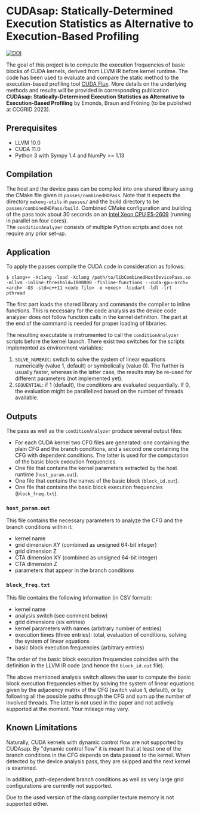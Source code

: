 # CUDAsap: Statically-Determined Execution Statistics as Alternative to Execution-Based Profiling

[![DOI](https://zenodo.org/badge/597108344.svg)](https://zenodo.org/badge/latestdoi/597108344)

The goal of this project is to compute the execution frequencies of basic blocks of CUDA kernels, derived from LLVM IR before kernel runtime.
The code has been used to evaluate and compare the static method to the execution-based profiling tool [CUDA Flux](https://github.com/UniHD-CEG/cuda-flux).
More details on the underlying methods and results will be provided in corresponding publication **CUDAsap: Statically-Determined Execution Statistics as Alternative to Execution-Based Profiling** by Emonds, Braun and Fröning (to be published at CCGRID 2023).

## Prerequisites

* LLVM 10.0
* CUDA 11.0
* Python 3 with Sympy 1.4 and NumPy >= 1.13

## Compilation
The host and the device pass can be compiled into one shared library using the CMake file given in `passes/combinedHDPass`.
Note that it expects the directory `mekong-utils` in `passes/` and the build directory to be `passes/combinedHDPass/build`.
Combined CMake configuration and building of the pass took about 30 seconds on an [Intel Xeon CPU E5-2609](https://ark.intel.com/content/www/de/de/ark/products/64588/intel-xeon-processor-e52609-10m-cache-2-40-ghz-6-40-gts-intel-qpi.html) (running in parallel on four cores).  
The `conditionAnalyzer` consists of multiple Python scripts and does not require any prior set-up.

## Application
To apply the passes compile the CUDA code in consideration as follows:
```
$ clang++ -Xclang -load -Xclang /path/to/libCombinedHostDevicePass.so -mllvm -inline-threshold=1000000 -finline-functions --cuda-gpu-arch=<arch> -O3 -std=c++11 <code file> -o <exec> -lcudart -ldl -lrt -pthread
```
The first part loads the shared library and commands the compiler to inline functions.
This is necessary for the code analysis as the device code analyzer does not follow function calls in the kernel definition.
The part at the end of the command is needed for proper loading of libraries.

The resulting executable is instrumented to call the `conditionAnalyzer` scripts before the kernel launch.
There exist two switches for the scripts implemented as environment variables:
1) `SOLVE_NUMERIC`: switch to solve the system of linear equations numerically (value 1, default) or symbolically (value 0). The further is usually faster, whereas in the latter case, the results may be re-used for different parameters (not implemented yet).
2) `SEQUENTIAL`: if 1 (default), the conditions are evaluated sequentially. If 0, the evaluation might be parallelized based on the number of threads available.

## Outputs
The pass as well as the `conditionAnalyzer` produce several output files:
* For each CUDA kernel two CFG files are generated: one containing the plain CFG and the branch conditions, and a second one containing the CFG with dependent conditions. The latter is used for the computation of the basic block execution frequencies.
* One file that contains the kernel parameters extracted by the host runtime (`host_param.out`).
* One file that contains the names of the basic block (`block_id.out`).
* One file that contains the basic block execution frequencies (`block_freq.txt`).

### `host_param.out`
This file contains the necessary parameters to analyze the CFG and the branch conditions within it:
* kernel name
* grid dimension XY (combined as unsigned 64-bit integer)
* grid dimension Z
* CTA dimension XY (combined as unsigned 64-bit integer)
* CTA dimension Z
* parameters that appear in the branch conditions 

### `block_freq.txt`
This file contains the following information (in CSV format):
* kernel name
* analysis switch (see comment below)
* grid dimensions (six entries)
* kernel parameters with names (arbitrary number of entries)
* execution times (three entries): total, evaluation of conditions, solving the system of linear equations
* basic block execution frequencies (arbitrary entries)

The order of the basic block execution frequencies coincides with the definition in the LLVM IR code (and hence the `block_id.out` file).

The above mentioned analysis switch allows the user to compute the basic block execution frequencies either by solving the system of linear equations given by the adjacency matrix of the CFG (switch value 1, default), or by following all the possible paths through the CFG and sum up the number of involved threads.
The latter is not used in the paper and not actively supported at the moment.
Your mileage may vary. 

## Known Limitations
Naturally, CUDA kernels with dynamic control flow are not supported by CUDAsap.
By "dynamic control flow" it is meant that at least one of the branch conditions in the CFG depends on data passed to the kernel.
When detected by the device analysis pass, they are skipped and the next kernel is examined.

In addition, path-dependent branch conditions as well as very large grid configurations are currently not supported.

Due to the used version of the clang compiler texture memory is not supported either.
